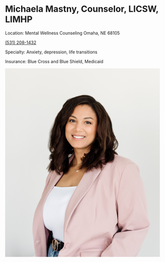 # Michaela Mastny, Counselor, LICSW, LIMHP

Location: Mental Wellness Counseling Omaha, NE 68105

[(531) 208-1432](tel:5312081432)

Specialty: Anxiety, depression, life transitions

Insurance: Blue Cross and Blue Shield, Medicaid

![picture](./markdown/resources/images/mMastny.png)